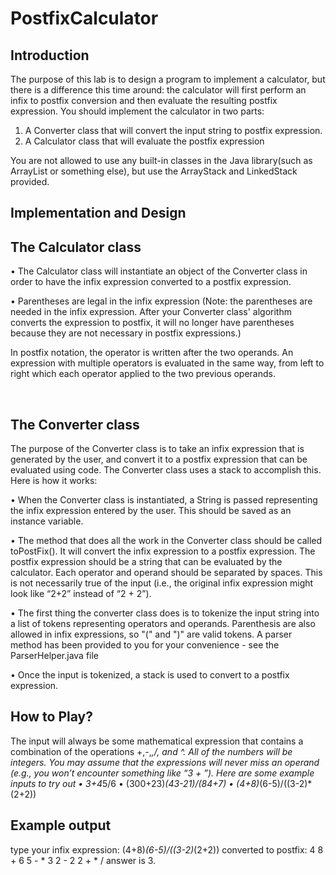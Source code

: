 # PostfixCalculator

## Introduction 
The purpose of this lab is to design a program to implement a calculator, but there is a difference this time around: the calculator will first perform an infix to postfix conversion and then evaluate the resulting postfix expression.
You should implement the calculator in two parts: 
1.	A Converter class that will convert the input string to postfix expression. 
2.	A Calculator class that will evaluate the postfix expression

You are not allowed to use any built-in classes in the Java library(such as ArrayList or something else), but use the ArrayStack and LinkedStack provided. 


## Implementation and Design

## The Calculator class

•	The Calculator class will instantiate an object of the Converter class in order to have the infix expression converted to a postfix expression.

•	Parentheses are legal in the infix expression (Note: the parentheses are needed in the infix expression. After your Converter class' algorithm converts the expression to postfix, it will no longer have parentheses because they are not necessary in postfix expressions.)

In postfix notation,  the operator is written after the two operands. An expression with multiple operators is evaluated in the same way, from left to right which each operator applied to the two previous operands.

 
## The Converter class

The purpose of the Converter class is to take an infix expression that is generated by the user, and convert it to a postfix expression that can be evaluated using code. The Converter class uses a stack to accomplish this. Here is how it works:

•	When the Converter class is instantiated,  a String is passed representing the infix expression entered by the user.  This should be saved as an instance variable.

•	The method that does all the work in the Converter class should be called toPostFix(). It will convert the infix expression to a postfix expression. The postfix expression should be a string that can be evaluated by the calculator. Each operator and operand should be separated by spaces. This is not necessarily true of the input (i.e., the original infix expression might look like “2+2” instead of “2 + 2”).

•	The first thing the converter class does is to tokenize the input string into a list of tokens representing operators and operands. Parenthesis are also allowed in infix expressions, so "(" and ")" are valid tokens. A parser method has been provided to you for your convenience - see the ParserHelper.java file

•	Once the input is tokenized, a stack is used to convert to a postfix expression. 


## How to Play?
The input will always be some mathematical expression that contains a combination of the operations +,-,*,/, and ^. All of the numbers will be integers. You may assume that the expressions will never miss an operand (e.g., you won’t encounter something like “3 + ”). Here are some example inputs to try out
•	3+4*5/6
•	(300+23)*(43-21)/(84+7)
•	(4+8)*(6-5)/((3-2)*(2+2))

## Example output 
type your infix expression: (4+8)*(6-5)/((3-2)*(2+2)) 
converted to postfix: 4 8 + 6 5 - * 3 2 - 2 2 + * / 
answer is 3.
